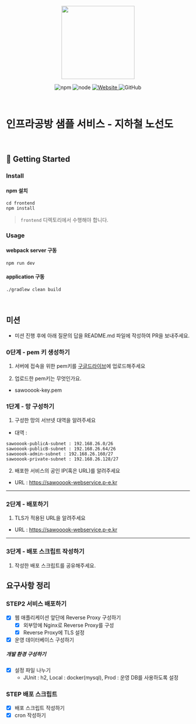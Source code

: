 <p align="center">
    <img width="200px;" src="https://raw.githubusercontent.com/woowacourse/atdd-subway-admin-frontend/master/images/main_logo.png"/>
</p>
<p align="center">
  <img alt="npm" src="https://img.shields.io/badge/npm-%3E%3D%205.5.0-blue">
  <img alt="node" src="https://img.shields.io/badge/node-%3E%3D%209.3.0-blue">
  <a href="https://edu.nextstep.camp/c/R89PYi5H" alt="nextstep atdd">
    <img alt="Website" src="https://img.shields.io/website?url=https%3A%2F%2Fedu.nextstep.camp%2Fc%2FR89PYi5H">
  </a>
  <img alt="GitHub" src="https://img.shields.io/github/license/next-step/atdd-subway-service">
</p>

<br>

# 인프라공방 샘플 서비스 - 지하철 노선도

<br>

## 🚀 Getting Started

### Install
#### npm 설치
```
cd frontend
npm install
```
> `frontend` 디렉토리에서 수행해야 합니다.

### Usage
#### webpack server 구동
```
npm run dev
```
#### application 구동
```
./gradlew clean build
```
<br>

## 미션

* 미션 진행 후에 아래 질문의 답을 README.md 파일에 작성하여 PR을 보내주세요.

### 0단계 - pem 키 생성하기
1. 서버에 접속을 위한 pem키를 [구글드라이브](https://drive.google.com/drive/folders/1dZiCUwNeH1LMglp8dyTqqsL1b2yBnzd1?usp=sharing)에 업로드해주세요

2. 업로드한 pem키는 무엇인가요.
- sawooook-key.pem

### 1단계 - 망 구성하기
1. 구성한 망의 서브넷 대역을 알려주세요
- 대역 : 
```
sawooook-publicA-subnet : 192.168.26.0/26
sawooook-publicB-subnet : 192.168.26.64/26
sawooook-admin-subnet : 192.168.26.160/27
sawooook-private-subnet : 192.168.26.128/27
```

2. 배포한 서비스의 공인 IP(혹은 URL)를 알려주세요

- URL : 
https://sawooook-webservice.p-e.kr

---

### 2단계 - 배포하기
1. TLS가 적용된 URL을 알려주세요

- URL : https://sawooook-webservice.p-e.kr 

---

### 3단계 - 배포 스크립트 작성하기

1. 작성한 배포 스크립트를 공유해주세요.




## 요구사항 정리
### STEP2 서비스 배포하기
- [x] 웹 애플리케이션 앞단에 Reverse Proxy 구성하기
    - [x] 외부망에 Nginx로 Reverse Proxy를 구성
    - [x] Reverse Proxy에 TLS 설정
- [x] 운영 데이터베이스 구성하기
##### 개발 환경 구성하기
- [x] 설정 파일 나누기
    - JUnit : h2, Local : docker(mysql), Prod : 운영 DB를 사용하도록 설정

### STEP 배포 스크립트
- [X] 배포 스크립트 작성하기
- [X] cron 작성하기